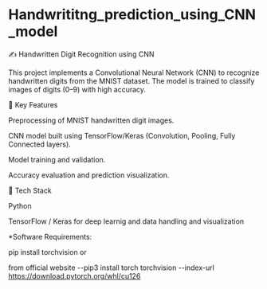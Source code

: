 # Handwrititng_prediction_using_CNN_model

✍ Handwritten Digit Recognition using CNN

This project implements a Convolutional Neural Network (CNN) to recognize handwritten digits from the MNIST dataset. The model is trained to classify images of digits (0–9) with high accuracy.

🔹 Key Features

Preprocessing of MNIST handwritten digit images.

CNN model built using TensorFlow/Keras (Convolution, Pooling, Fully Connected layers).

Model training and validation.

Accuracy evaluation and prediction visualization.

📂 Tech Stack

Python

TensorFlow / Keras for deep learnig and data handling and visualization

*Software Requirements:

pip install torchvision or

from official website --pip3 install torch torchvision --index-url https://download.pytorch.org/whl/cu126
